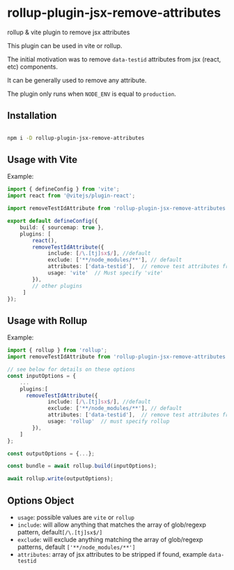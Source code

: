 # rollup-plugin-jsx-remove-attributes

rollup &amp; vite plugin to remove jsx attributes

This plugin can be used in vite or rollup.

The initial motivation was to remove `data-testid` attributes from jsx (react, etc) components.

It can be generally used to remove any attribute.

The plugin only runs when `NODE_ENV` is equal to `production`.

## Installation

```bash

npm i -D rollup-plugin-jsx-remove-attributes
```

## Usage with Vite

Example:

```typescript
import { defineConfig } from 'vite';
import react from '@vitejs/plugin-react';

import removeTestIdAttribute from 'rollup-plugin-jsx-remove-attributes';

export default defineConfig({
    build: { sourcemap: true },
    plugins: [
        react(),
        removeTestIdAttribute({
             include: [/\.[tj]sx$/], //default
             exclude: ['**/node_modules/**'], // default
             attributes: ['data-testid'],  // remove test attributes from jsx
             usage: 'vite'  // Must specify 'vite'
        }),
        // other plugins
     ]
});
```

## Usage with Rollup

Example:

```typescript
import { rollup } from 'rollup';
import removeTestIdAttribute from 'rollup-plugin-jsx-remove-attributes';

// see below for details on these options
const inputOptions = {
    ...
    plugins:[
      removeTestIdAttribute({
             include: [/\.[tj]sx$/], //default
             exclude: ['**/node_modules/**'], // default
             attributes: ['data-testid'],  // remove test attributes from jsx
             usage: 'rollup'  // must specify rollup
        }),
    ]
};

const outputOptions = {...};

const bundle = await rollup.build(inputOptions);

await rollup.write(outputOptions);
```

## Options Object

-   `usage`: possible values are `vite` or `rollup`
-   `include`: will allow anything that matches the array of glob/regexp pattern, default`[/\.[tj]sx$/]`
-   `exclude`: will exclude anything matching the array of glob/regexp patterns, default `['**/node_modules/**']`
-   `attributes`: array of jsx attributes to be stripped if found, example `data-testid`
